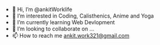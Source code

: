 - 👋 Hi, I’m @ankitWorklife
- 👀 I’m interested in Coding, Calisthenics, Anime and Yoga
- 🌱 I’m currently learning Web Devlopment
- 💞️ I’m looking to collaborate on ...
- 📫 How to reach me ankit.work321@gmail.com

<!---
ankitWorklife/ankitWorklife is a ✨ special ✨ repository because its `README.md` (this file) appears on your GitHub profile.
You can click the Preview link to take a look at your changes.
--->
